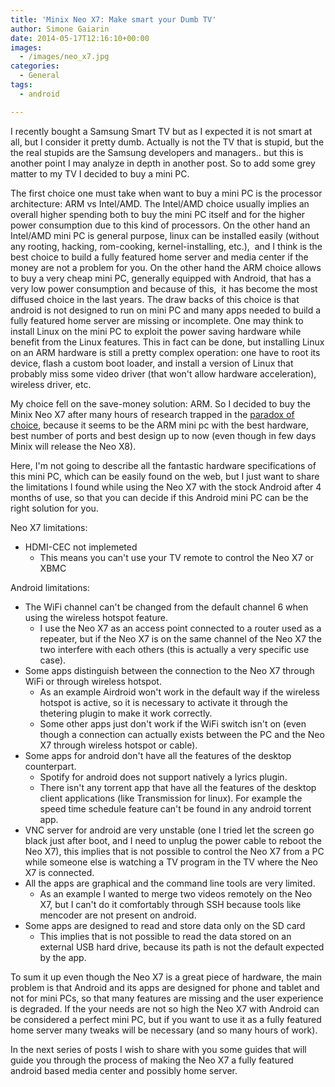 ```yaml
---
title: 'Minix Neo X7: Make smart your Dumb TV'
author: Simone Gaiarin
date: 2014-05-17T12:16:10+00:00
images:
  - /images/neo_x7.jpg
categories:
  - General
tags:
  - android

---
```

I recently bought a Samsung Smart TV but as I expected it is not smart at all, but I consider it pretty dumb. Actually is not the TV that is stupid, but the the real stupids are the Samsung developers and managers.. but this is another point I may analyze in depth in another post. So to add some grey matter to my TV I decided to buy a mini PC.<!--more-->

The first choice one must take when want to buy a mini PC is the processor architecture: ARM vs Intel/AMD. The Intel/AMD choice usually implies an overall higher spending both to buy the mini PC itself and for the higher power consumption due to this kind of processors. On the other hand an Intel/AMD mini PC is general purpose, linux can be installed easily (without any rooting, hacking, rom-cooking, kernel-installing, etc.),  and I think is the best choice to build a fully featured home server and media center if the money are not a problem for you. On the other hand the ARM choice allows to buy a very cheap mini PC, generally equipped with Android, that has a very low power consumption and because of this,  it has become the most diffused choice in the last years. The draw backs of this choice is that android is not designed to run on mini PC and many apps needed to build a fully featured home server are missing or incomplete. One may think to install Linux on the mini PC to exploit the power saving hardware while benefit from the Linux features. This in fact can be done, but installing Linux on an ARM hardware is still a pretty complex operation: one have to root its device, flash a custom boot loader, and install a version of Linux that probably miss some video driver (that won't allow hardware acceleration), wireless driver, etc.

My choice fell on the save-money solution: ARM. So I decided to buy the Minix Neo X7 after many hours of research trapped in the [paradox of choice](http://www.ted.com/talks/barry_schwartz_on_the_paradox_of_choice), because it seems to be the ARM mini pc with the best hardware, best number of ports and best design up to now (even though in few days Minix will release the Neo X8).

Here, I'm not going to describe all the fantastic hardware specifications of this mini PC, which can be easily found on the web, but I just want to share the limitations I found while using the Neo X7 with the stock Android after 4 months of use, so that you can decide if this Android mini PC can be the right solution for you.

Neo X7 limitations:

  * HDMI-CEC not implemeted 
      * This means you can't use your TV remote to control the Neo X7 or XBMC

Android limitations:

  * The WiFi channel can't be changed from the default channel 6 when using the wireless hotspot feature. 
      * I use the Neo X7 as an access point connected to a router used as a repeater, but if the Neo X7 is on the same channel of the Neo X7 the two interfere with each others (this is actually a very specific use case).
  * Some apps distinguish between the connection to the Neo X7 through WiFi or through wireless hotspot. 
      * As an example Airdroid won't work in the default way if the wireless hotspot is active, so it is necessary to activate it through the thetering plugin to make it work correctly.
      * Some other apps just don't work if the WiFi switch isn't on (even though a connection can actually exists between the PC and the Neo X7 through wireless hotspot or cable).
  * Some apps for android don't have all the features of the desktop counterpart. 
      * Spotify for android does not support natively a lyrics plugin.
      * There isn't any torrent app that have all the features of the desktop client applications (like Transmission for linux). For example the speed time schedule feature can't be found in any android torrent app.
  * VNC server for android are very unstable (one I tried let the screen go black just after boot, and I need to unplug the power cable to reboot the Neo X7), this implies that is not possible to control the Neo X7 from a PC while someone else is watching a TV program in the TV where the Neo X7 is connected.
  * All the apps are graphical and the command line tools are very limited. 
      * As an example I wanted to merge two videos remotely on the Neo X7, but I can't do it comfortably through SSH because tools like mencoder are not present on android.
  * Some apps are designed to read and store data only on the SD card 
      * This implies that is not possible to read the data stored on an external USB hard drive, because its path is not the default expected by the app.

To sum it up even though the Neo X7 is a great piece of hardware, the main problem is that Android and its apps are designed for phone and tablet and not for mini PCs, so that many features are missing and the user experience is degraded. If the your needs are not so high the Neo X7 with Android can be considered a perfect mini PC, but if you want to use it as a fully featured home server many tweaks will be necessary (and so many hours of work).

In the next series of posts I wish to share with you some guides that will guide you through the process of making the Neo X7 a fully featured android based media center and possibly home server.
